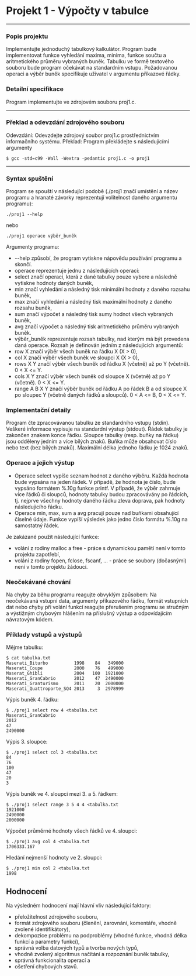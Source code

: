 # Projekt 1 - Výpočty v tabulce
---
### Popis projektu
Implementujte jednoduchý tabulkový kalkulátor. Program bude implementovat funkce vyhledání maxima, minima, funkce součtu a aritmetického průměru vybraných buněk. Tabulku ve formě textového souboru bude program očekávat na standardním vstupu. Požadovanou operaci a výběr buněk specifikuje uživatel v argumentu příkazové řádky.

### Detailní specifikace
Program implementujte ve zdrojovém souboru proj1.c.

---
### **Překlad a odevzdání zdrojového souboru**
Odevzdání: Odevzdejte zdrojový soubor proj1.c prostřednictvím informačního systému.
Překlad: Program překládejte s následujícími argumenty
```
$ gcc -std=c99 -Wall -Wextra -pedantic proj1.c -o proj1
```
---
### **Syntax spuštění**
Program se spouští v následující podobě (./proj1 značí umístění a název programu a hranaté závorky reprezentují volitelnost daného argumentu programu):
```
./proj1 --help
```
nebo
```
./proj1 operace výběr_buněk
```
Argumenty programu:
* --help způsobí, že program vytiskne nápovědu používání programu a skončí.
* operace reprezentuje jednu z následujících operací:
 * select značí operaci, která z dané tabulky pouze vybere a následně vytiskne hodnoty daných buněk,
 * min značí vyhledání a následný tisk minimální hodnoty z daného rozsahu buněk,
 * max značí vyhledání a následný tisk maximální hodnoty z daného rozsahu buněk,
 * sum značí výpočet a následný tisk sumy hodnot všech vybraných buněk,
 * avg značí výpočet a následný tisk aritmetického průměru vybraných buněk.
* výběr_buněk reprezentuje rozsah tabulky, nad kterým má být provedena daná operace. Rozsah je definován jedním z následujících argumentů:
 * row X značí výběr všech buněk na řádku X (X > 0),
 * col X značí výběr všech buněk ve sloupci X (X > 0),
 * rows X Y značí výběr všech buněk od řádku X (včetně) až po Y (včetně). 0 < X <= Y.
 * cols X Y značí výběr všech buněk od sloupce X (včetně) až po Y (včetně). 0 < X <= Y.
 * range A B X Y značí výběr buněk od řádku A po řádek B a od sloupce X po sloupec Y (včetně daných řádků a sloupců). 0 < A <= B, 0 < X <= Y.

### **Implementační detaily**
Program čte zpracovávanou tabulku ze standardního vstupu (stdin). Veškeré informace vypisuje na standardní výstup (stdout). Řádek tabulky je zakončen znakem konce řádku. Sloupce tabulky (resp. buňky na řádku) jsou odděleny jedním a více bílých znaků. Buňka může obsahovat číslo nebo text (bez bílých znaků). Maximální délka jednoho řádku je 1024 znaků.

### **Operace a jejich výstup**
* Operace select vypíše seznam hodnot z daného výběru. Každá hodnota bude vypsána na jeden řádek. V případě, že hodnota je číslo, bude vypsáno formátem %.10g funkce printf. V případě, že výběr zahrnuje více řádků či sloupců, hodnoty tabulky budou zpracovávány po řádcích, tj. nejprve všechny hodnoty daného řádku zleva doprava, pak hodnoty následujícího řádku.
* Operace min, max, sum a avg pracují pouze nad buňkami obsahující číselné údaje. Funkce vypíší výsledek jako jedno číslo formátu %.10g na samostatný řádek.

Je zakázané použít následující funkce:
* volání z rodiny malloc a free - práce s dynamickou pamětí není v tomto projektu zapotřebí,
* volání z rodiny fopen, fclose, fscanf, ... - práce se soubory (dočasnými) není v tomto projektu žádoucí.

### **Neočekávané chování**
Na chyby za běhu programu reagujte obvyklým způsobem: Na neočekávaná vstupní data, argumenty příkazového řádku, formát vstupních dat nebo chyby při volání funkcí reagujte přerušením programu se stručným a výstižným chybovým hlášením na příslušný výstup a odpovídajícím návratovým kódem.

### **Příklady vstupů a výstupů**
Mějme tabulku:
```
$ cat tabulka.txt
Maserati_Biturbo          1998    84   349000
Maserati_Coupe            2000    76   499000
Maserat_Ghibli            2004   100  1921000
Maserati_GranCabrio       2012    47  2490000
Maserati_Granturismo      2011    20  2000000
Maserati_Quattroporte_SQ4 2013     3  2978999
```
Výpis buněk 4. řádku:
```
$ ./proj1 select row 4 <tabulka.txt
Maserati_GranCabrio
2012
47
2490000
```
Výpis 3. sloupce:
```
$ ./proj1 select col 3 <tabulka.txt
84
76
100
47
20
3
```
Výpis buněk ve 4. sloupci mezi 3. a 5. řádkem:
```
$ ./proj1 select range 3 5 4 4 <tabulka.txt
1921000
2490000
2000000
```
Výpočet průměrné hodnoty všech řádků ve 4. sloupci:
```
$ ./proj1 avg col 4 <tabulka.txt
1706333.167
```
Hledání nejmenší hodnoty ve 2. sloupci:
```
$ ./proj1 min col 2 <tabulka.txt
1998
```
## Hodnocení
Na výsledném hodnocení mají hlavní vliv následující faktory:
* přeložitelnost zdrojového souboru,
* formát zdrojového souboru (členění, zarovnání, komentáře, vhodně zvolené identifikátory),
* dekompozice problému na podproblémy (vhodné funkce, vhodná délka funkcí a parametry funkcí),
* správná volba datových typů a tvorba nových typů,
* vhodně zvolený algoritmus načítání a rozpoznání buněk tabulky,
* správná funkcionalita operací a
* ošetření chybových stavů.
